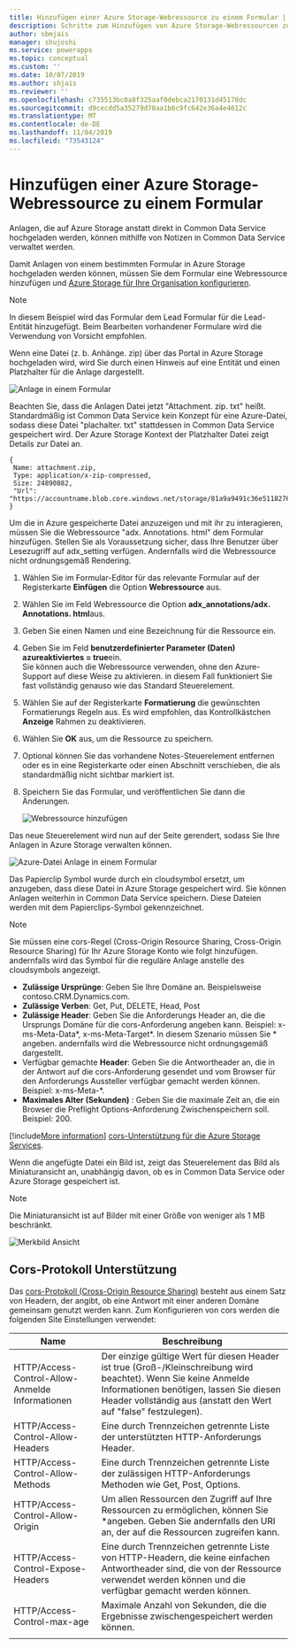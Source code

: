 ```yaml
---
title: Hinzufügen einer Azure Storage-Webressource zu einem Formular | MicrosoftDocs
description: Schritte zum Hinzufügen von Azure Storage-Webressourcen zu einem Formular zum Aktivieren des Hochladens von Anlagen in Azure Storage
author: sbmjais
manager: shujoshi
ms.service: powerapps
ms.topic: conceptual
ms.custom: ''
ms.date: 10/07/2019
ms.author: shjais
ms.reviewer: ''
ms.openlocfilehash: c735513bc0a8f325aaf0debca2170131d45178dc
ms.sourcegitcommit: d9cecdd5a35279d78aa1b6c9fc642e36a4e4612c
ms.translationtype: MT
ms.contentlocale: de-DE
ms.lasthandoff: 11/04/2019
ms.locfileid: "73543124"
---
```

# <a name="add-the-azure-storage-web-resource-to-a-form"></a>Hinzufügen einer Azure Storage-Webressource zu einem Formular

Anlagen, die auf Azure Storage anstatt direkt in Common Data Service hochgeladen werden, können mithilfe von Notizen in Common Data Service verwaltet werden.

Damit Anlagen von einem bestimmten Formular in Azure Storage hochgeladen werden können, müssen Sie dem Formular eine Webressource hinzufügen und [Azure Storage für Ihre Organisation konfigurieren](enable-azure-storage.md).

> [!Note]
> In diesem Beispiel wird das Formular dem Lead Formular für die Lead-Entität hinzugefügt. Beim Bearbeiten vorhandener Formulare wird die Verwendung von Vorsicht empfohlen.

Wenn eine Datei (z. b. Anhänge. zip) über das Portal in Azure Storage hochgeladen wird, wird Sie durch einen Hinweis auf eine Entität und einen Platzhalter für die Anlage dargestellt.

![Anlage in einem Formular](media/notes-attachment-lead-form.png "Platzhalter für die Anlage in einem Formular")

Beachten Sie, dass die Anlagen Datei jetzt "Attachment. zip. txt" heißt. Standardmäßig ist Common Data Service kein Konzept für eine Azure-Datei, sodass diese Datei "plachalter. txt" stattdessen in Common Data Service gespeichert wird. Der Azure Storage Kontext der Platzhalter Datei zeigt Details zur Datei an.
```
{
 Name: attachment.zip,
 Type: application/x-zip-compressed,
 Size: 24890882,
 "Url": "https://accountname.blob.core.windows.net/storage/81a9a9491c36e51182760026833bcf82/attachment.zip"
}
```

Um die in Azure gespeicherte Datei anzuzeigen und mit ihr zu interagieren, müssen Sie die Webressource "adx. Annotations. html" dem Formular hinzufügen. Stellen Sie als Voraussetzung sicher, dass Ihre Benutzer über Lesezugriff auf adx_setting verfügen. Andernfalls wird die Webressource nicht ordnungsgemäß Rendering.

1. Wählen Sie im Formular-Editor für das relevante Formular auf der Registerkarte **Einfügen** die Option **Webressource** aus.

2. Wählen Sie im Feld Webressource die Option **adx_annotations/adx. Annotations. html**aus.

3. Geben Sie einen Namen und eine Bezeichnung für die Ressource ein.

4. Geben Sie im Feld **benutzerdefinierter Parameter (Daten)** **azureaktiviertes = true**ein. <br>Sie können auch die Webressource verwenden, ohne den Azure-Support auf diese Weise zu aktivieren. in diesem Fall funktioniert Sie fast vollständig genauso wie das Standard Steuerelement.</br>

5. Wählen Sie auf der Registerkarte **Formatierung** die gewünschten Formatierungs Regeln aus. Es wird empfohlen, das Kontrollkästchen **Anzeige** Rahmen zu deaktivieren.

6. Wählen Sie **OK** aus, um die Ressource zu speichern.

7. Optional können Sie das vorhandene Notes-Steuerelement entfernen oder es in eine Registerkarte oder einen Abschnitt verschieben, die als standardmäßig nicht sichtbar markiert ist.

8. Speichern Sie das Formular, und veröffentlichen Sie dann die Änderungen.

   ![Webressource hinzufügen](media/add-web-resource.png "Webressource hinzufügen")

Das neue Steuerelement wird nun auf der Seite gerendert, sodass Sie Ihre Anlagen in Azure Storage verwalten können.

![Azure-Datei Anlage in einem Formular](media/azure-file-attachment-lead-form.png "Azure-Datei Anlage in einem Formular")

Das Papierclip Symbol wurde durch ein cloudsymbol ersetzt, um anzugeben, dass diese Datei in Azure Storage gespeichert wird. Sie können Anlagen weiterhin in Common Data Service speichern. Diese Dateien werden mit dem Papierclips-Symbol gekennzeichnet.

> [!Note]
> Sie müssen eine cors-Regel (Cross-Origin Resource Sharing, Cross-Origin Resource Sharing) für Ihr Azure Storage Konto wie folgt hinzufügen. andernfalls wird das Symbol für die reguläre Anlage anstelle des cloudsymbols angezeigt.
> - **Zulässige Ursprünge**: Geben Sie Ihre Domäne an. Beispielsweise contoso.CRM.Dynamics.com.
> - **Zulässige Verben**: Get, Put, DELETE, Head, Post
> - **Zulässige Header**: Geben Sie die Anforderungs Header an, die die Ursprungs Domäne für die cors-Anforderung angeben kann. Beispiel: x-ms-Meta-Data\*, x-ms-Meta-Target\*. In diesem Szenario müssen Sie * angeben. andernfalls wird die Webressource nicht ordnungsgemäß dargestellt.
> - Verfügbar gemachte **Header**: Geben Sie die Antwortheader an, die in der Antwort auf die cors-Anforderung gesendet und vom Browser für den Anforderungs Aussteller verfügbar gemacht werden können. Beispiel: x-ms-Meta-\*.
> - **Maximales Alter (Sekunden)** : Geben Sie die maximale Zeit an, die ein Browser die Preflight Options-Anforderung Zwischenspeichern soll. Beispiel: 200.
> 
> [!include[More information](../../includes/proc-more-information.md)] [cors-Unterstützung für die Azure Storage Services](https://docs.microsoft.com/rest/api/storageservices/cross-origin-resource-sharing--cors--support-for-the-azure-storage-services).

Wenn die angefügte Datei ein Bild ist, zeigt das Steuerelement das Bild als Miniaturansicht an, unabhängig davon, ob es in Common Data Service oder Azure Storage gespeichert ist.

> [!Note]
> Die Miniaturansicht ist auf Bilder mit einer Größe von weniger als 1 MB beschränkt.

![Merkbild Ansicht](media/notes-thumbnail.png "Merkbild Ansicht")

## <a name="cors-protocol-support"></a>Cors-Protokoll Unterstützung

Das [cors-Protokoll (Cross-Origin Resource Sharing)](https://www.w3.org/TR/cors/) besteht aus einem Satz von Headern, der angibt, ob eine Antwort mit einer anderen Domäne gemeinsam genutzt werden kann.
Zum Konfigurieren von cors werden die folgenden Site Einstellungen verwendet:

|                 Name                  |                                                                            Beschreibung                                                                            |
|---------------------------------------|-------------------------------------------------------------------------------------------------------------------------------------------------------------------|
| HTTP/Access-Control-Allow-Anmelde Informationen | Der einzige gültige Wert für diesen Header ist true (Groß-/Kleinschreibung wird beachtet). Wenn Sie keine Anmelde Informationen benötigen, lassen Sie diesen Header vollständig aus (anstatt den Wert auf "false" festzulegen). |
|   HTTP/Access-Control-Allow-Headers   |                                                   Eine durch Trennzeichen getrennte Liste der unterstützten HTTP-Anforderungs Header.                                                   |
|   HTTP/Access-Control-Allow-Methods   |                                      Eine durch Trennzeichen getrennte Liste der zulässigen HTTP-Anforderungs Methoden wie Get, Post, Options.                                       |
|   HTTP/Access-Control-Allow-Origin    |                   Um allen Ressourcen den Zugriff auf Ihre Ressourcen zu ermöglichen, können Sie \*angeben. Geben Sie andernfalls den URI an, der auf die Ressourcen zugreifen kann.                   |
|  HTTP/Access-Control-Expose-Headers   |                Eine durch Trennzeichen getrennte Liste von HTTP-Headern, die keine einfachen Antwortheader sind, die von der Ressource verwendet werden können und die verfügbar gemacht werden können.                 |
|      HTTP/Access-Control-max-age      |                                                       Maximale Anzahl von Sekunden, die die Ergebnisse zwischengespeichert werden können.                                                        |
|                                       |                                                                                                                                                                   |

